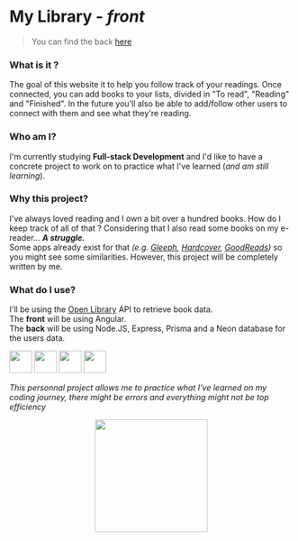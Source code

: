 # My Library - _front_

> You can find the back [here](https://github.com/Lauriane-Marques/my_library_back)

### What is it ?

The goal of this website it to help you follow track of your readings. Once connected, you can add books to your lists, divided in "To read", "Reading" and "Finished". In the future you'll also be able to add/follow other users to connect with them and see what they're reading. 

### Who am I?

I'm currently studying **Full-stack Development** and I'd like to have a concrete project to work on to practice what I've learned (_and am still learning_).   

### Why this project?

I've always loved reading and I own a bit over a hundred books. How do I keep track of all of that ? Considering that I also read some books on my e-reader... _**A struggle.**_   
Some apps already exist for that _(e.g. [Gleeph](https://gleeph.com/), [Hardcover](https://hardcover.app/), [GoodReads](https://www.goodreads.com/))_ so you might see some similarities. However, this project will be completely written by me.

### What do I use?

I'll be using the [Open Library](https://openlibrary.org/dev/docs/api/books) API to retrieve book data.   
The **front** will be using Angular.  
The **back** will be using Node.JS, Express, Prisma and a Neon database for the users data.

[<img src="https://cdn.worldvectorlogo.com/logos/angular-icon-1.svg" width="40" height="40">](https://angular.dev/)
[<img src="https://cdn.worldvectorlogo.com/logos/nodejs-icon.svg" width="40" height="40">](https://nodejs.org/en)
[<img src="https://cdn.worldvectorlogo.com/logos/express-109.svg" width="40" height="40" style="background-color:white">](https://expressjs.com/)
[<img src="https://cdn.worldvectorlogo.com/logos/prisma-3.svg" width="40" height="40" style="background-color:white">](https://www.prisma.io/)


_This personnal project allows me to practice what I've learned on my coding journey, there might be errors and everything might not be top efficiency_

<p align="center">
<img src="https://media1.giphy.com/media/v1.Y2lkPTc5MGI3NjExZnZrZjQwMnl3ZDA3MWU2OGUyc3Bkbzd4YThtYWUxd2pmMnZhbzI2ayZlcD12MV9pbnRlcm5hbF9naWZfYnlfaWQmY3Q9Zw/lSseUdQmlrM8xi8dpJ/giphy.gif" width="200" height="200" >
</p>